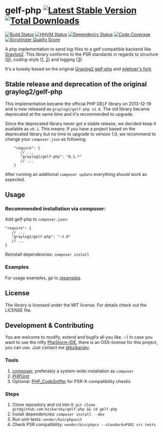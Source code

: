 gelf-php [![Latest Stable Version](https://img.shields.io/packagist/v/graylog2/gelf-php.svg?style=flat-square)](https://packagist.org/packages/graylog2/gelf-php) [![Total Downloads](https://img.shields.io/packagist/dt/graylog2/gelf-php.svg?style=flat-square)](https://packagist.org/packages/graylog2/gelf-php) 
========
[![Build Status](https://img.shields.io/travis/bzikarsky/gelf-php.svg?style=flat-square)](https://travis-ci.org/bzikarsky/gelf-php)
[![HHVM Status](https://img.shields.io/hhvm/graylog2/gelf-php.svg?style=flat-square)](http://hhvm.h4cc.de/package/graylog2/gelf-php)
[![Dependency Status](https://www.versioneye.com/user/projects/52591e23632bac78d0000047/badge.svg?style=flat-square)](https://www.versioneye.com/user/projects/52591e23632bac78d0000047)
[![Code Coverage](https://img.shields.io/scrutinizer/coverage/g/bzikarsky/gelf-php.svg?style=flat-square)](https://scrutinizer-ci.com/g/bzikarsky/gelf-php/)
[![Scrutinizer Quality Score](https://img.shields.io/scrutinizer/g/bzikarsky/gelf-php.svg?style=flat-square)](https://scrutinizer-ci.com/g/bzikarsky/gelf-php/)


A php implementation to send log-files to a gelf compatible backend like [Graylog2](http://graylog2.org/).
This library conforms to the PSR standards in regards to structure ([0](https://github.com/php-fig/fig-standards/blob/master/accepted/PSR-0.md)),
coding-style ([1](https://github.com/php-fig/fig-standards/blob/master/accepted/PSR-1-basic-coding-standard.md),
[2](https://github.com/php-fig/fig-standards/blob/master/accepted/PSR-2-coding-style-guide.md))
and logging ([3](https://github.com/php-fig/fig-standards/blob/master/accepted/PSR-3-logger-interface.md)).

It's a loosely based on the original [Graylog2 gelf-php](https://github.com/Graylog2/gelf-php)
and [mlehner's fork](https://github.com/mlehner/gelf-php).

Stable release and deprecation of the original graylog2/gelf-php
----------------------------------------------------------------

This implementation became the official PHP GELF library on 2013-12-19 and is now released as `graylog2/gelf-php v1.0`.
The old library became deprecated at the same time and it's recommended to upgrade.

Since the deprecated library never got a stable release, we decided keep it available as `v0.1`. This means:
If you have a project based on the deprecated library but no time to upgrade to version 1.0, we recommend to change your
`composer.json` as following:

        "require": {
           // ...
           "graylog2/gelf-php": "0.1.*"
           // ...
        }

After running an additional `composer update` everything should work as expected.

Usage
-----

### Recommended installation via composer:

Add gelf-php to `composer.json`:

    "require": {
       // ...
       "graylog2/gelf-php": "~1.0"
       // ...
    }

Reinstall dependencies: `composer install`

### Examples

For usage examples, go to [/examples](https://github.com/bzikarsky/gelf-php/tree/master/examples).

License
-------

The library is licensed under the MIT license. For details check out the LICENSE file.


Development & Contributing
--------------------------

You are welcome to modify, extend and bugfix all you like. :-)
In case you want to use the nifty [PhpStorm-IDE](http://www.jetbrains.com/phpstorm/), there is an OSS-license for this
project, you can use. Just contact me [@bzikarsky](https://twitter.com/bzikarsky).

### Tools
1. [composer](http://getcomposer.org), preferably a system-wide installation as `composer`
2. [PHPUnit](http://phpunit.de/manual/current/en/installation.html)
3. Optional: [PHP_CodeSniffer](https://github.com/squizlabs/PHP_CodeSniffer) for PSR-X-compatibility checks

### Steps
1. Clone repository and cd into it: `git clone git@github.com:bzikarsky/gelf-php && cd gelf-php`
2. Install dependencies: `composer install --dev`
3. Run unit-tests: `vendor/bin/phpunit`
4. Check PSR compatibility: `vendor/bin/phpcs --standard=PSR2 src tests`
